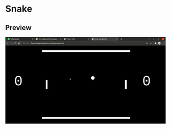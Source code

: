 # Snake

## Preview

![](https://github.com/ahampriyanshu/meta/raw/tutorials/project/ping-pong.gif?raw=true)
